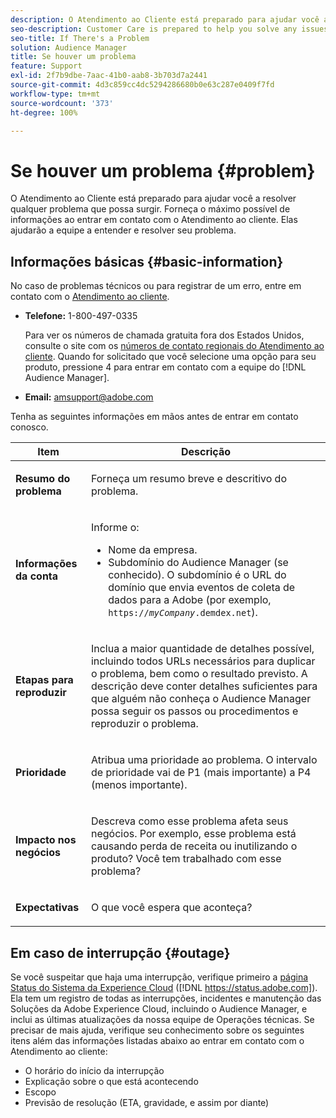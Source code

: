```yaml
---
description: O Atendimento ao Cliente está preparado para ajudar você a resolver qualquer problema que possa surgir. Forneça o máximo possível de informações ao entrar em contato com o Atendimento ao cliente. Elas ajudarão a equipe a entender e resolver seu problema.
seo-description: Customer Care is prepared to help you solve any issues that might arise. Provide as much of this information as you can when contacting Customer Care. This will help the team understand and resolve your issue.
seo-title: If There's a Problem
solution: Audience Manager
title: Se houver um problema
feature: Support
exl-id: 2f7b9dbe-7aac-41b0-aab8-3b703d7a2441
source-git-commit: 4d3c859cc4dc5294286680b0e63c287e0409f7fd
workflow-type: tm+mt
source-wordcount: '373'
ht-degree: 100%

---
```


# Se houver um problema {#problem}

O Atendimento ao Cliente está preparado para ajudar você a resolver qualquer problema que possa surgir. Forneça o máximo possível de informações ao entrar em contato com o Atendimento ao cliente. Elas ajudarão a equipe a entender e resolver seu problema.

## Informações básicas {#basic-information}

<!-- 

r_problem.xml

 -->

No caso de problemas técnicos ou para registrar de um erro, entre em contato com o [Atendimento ao cliente](https://helpx.adobe.com/br/marketing-cloud/contact-support.html).

* **Telefone:** 1-800-497-0335

   Para ver os números de chamada gratuita fora dos Estados Unidos, consulte o site com os [números de contato regionais do Atendimento ao cliente](https://helpx.adobe.com/br/contact/dma-external/DMACustomeCareRegionalPhoneNumbers.html). Quando for solicitado que você selecione uma opção para seu produto, pressione 4 para entrar em contato com a equipe do [!DNL Audience Manager].

* **Email:** amsupport@adobe.com

Tenha as seguintes informações em mãos antes de entrar em contato conosco.

<table id="table_28E76031E2804265B1A48AB2659F68F0"> 
 <thead> 
  <tr> 
   <th colname="col1" class="entry"> Item </th> 
   <th colname="col2" class="entry"> Descrição </th> 
  </tr>
 </thead>
 <tbody> 
  <tr> 
   <td colname="col1"> <p><b>Resumo do problema</b> </p> </td> 
   <td colname="col2"> <p>Forneça um resumo breve e descritivo do problema. </p> </td> 
  </tr> 
  <tr> 
   <td colname="col1"> <p><b>Informações da conta</b> </p> </td> 
   <td colname="col2"> <p>Informe o: </p> <p> 
     <ul id="ul_6ACF6EF2165C4041A891FF36D78BBA63"> 
      <li id="li_86573CAAE8454BE6BDF44F9A8281FF95">Nome da empresa. </li> 
      <li id="li_8259BB738BA84A13982A8E84BCF56B2A">Subdomínio do <span class="keyword">Audience Manager</span> (se conhecido). O subdomínio é o URL do domínio que envia eventos de coleta de dados para a <span class="keyword"> Adobe</span> (por exemplo, <code>https://<i>myCompany</i>.demdex.net</code>). </li> 
     </ul> </p> </td> 
  </tr> 
  <tr> 
   <td colname="col1"> <p><b>Etapas para reproduzir</b> </p> </td> 
   <td colname="col2"> <p>Inclua a maior quantidade de detalhes possível, incluindo todos URLs necessários para duplicar o problema, bem como o resultado previsto. A descrição deve conter detalhes suficientes para que alguém não conheça o <span class="keyword"> Audience Manager</span> possa seguir os passos ou procedimentos e reproduzir o problema. </p> </td> 
  </tr> 
  <tr> 
   <td colname="col1"> <p><b>Prioridade</b> </p> </td> 
   <td colname="col2"> <p>Atribua uma prioridade ao problema. O intervalo de prioridade vai de P1 (mais importante) a P4 (menos importante). </p> </td> 
  </tr> 
  <tr> 
   <td colname="col1"> <p><b>Impacto nos negócios</b> </p> </td> 
   <td colname="col2"> <p>Descreva como esse problema afeta seus negócios. Por exemplo, esse problema está causando perda de receita ou inutilizando o produto? Você tem trabalhado com esse problema? </p> </td> 
  </tr> 
  <tr> 
   <td colname="col1"> <p><b>Expectativas</b> </p> </td> 
   <td colname="col2"> <p>O que você espera que aconteça? </p> </td> 
  </tr> 
 </tbody> 
</table>

## Em caso de interrupção {#outage}

Se você suspeitar que haja uma interrupção, verifique primeiro a [página Status do Sistema da Experience Cloud](https://status.adobe.com) ([!DNL https://status.adobe.com]). Ela tem um registro de todas as interrupções, incidentes e manutenção das Soluções da Adobe Experience Cloud, incluindo o Audience Manager, e inclui as últimas atualizações da nossa equipe de Operações técnicas. Se precisar de mais ajuda, verifique seu conhecimento sobre os seguintes itens além das informações listadas abaixo ao entrar em contato com o Atendimento ao cliente:

* O horário do início da interrupção
* Explicação sobre o que está acontecendo
* Escopo
* Previsão de resolução (ETA, gravidade, e assim por diante)
